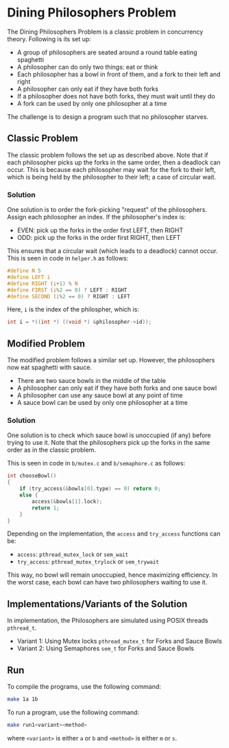 # Dining Philosophers Problem

The Dining Philosophers Problem is a classic problem in concurrency theory. Following is its set up:

- A group of philosophers are seated around a round table eating spaghetti
- A philosopher can do only two things: eat or think
- Each philosopher has a bowl in front of them, and a fork to their left and right
- A philosopher can only eat if they have both forks
- If a philosopher does not have both forks, they must wait until they do
- A fork can be used by only one philosopher at a time

The challenge is to design a program such that no philosopher starves.

## Classic Problem

The classic problem follows the set up as described above. Note that if each philosopher picks up the forks in the same order, then a deadlock can occur. This is because each philosopher may wait for the fork to their left, which is being held by the philosopher to their left; a case of circular wait.

### Solution

One solution is to order the fork-picking "request" of the philosophers. Assign each philosopher an index. If the philosopher's index is:

- EVEN: pick up the forks in the order first LEFT, then RIGHT
- ODD: pick up the forks in the order first RIGHT, then LEFT

This ensures that a circular wait (which leads to a deadlock) cannot occur. This is seen in code in `helper.h` as follows:

```c
#define N 5
#define LEFT i
#define RIGHT (i+1) % N
#define FIRST (i%2 == 0) ? LEFT : RIGHT
#define SECOND (i%2 == 0) ? RIGHT : LEFT
```

Here, `i` is the index of the philospher, which is:

```c
int i = *((int *) ((void *) &philosopher->id));
```

## Modified Problem

The modified problem follows a similar set up. However, the philosophers now eat spaghetti with sauce.

- There are two sauce bowls in the middle of the table
- A philosopher can only eat if they have both forks and one sauce bowl
- A philosopher can use any sauce bowl at any point of time
- A sauce bowl can be used by only one philosopher at a time

### Solution

One solution is to check which sauce bowl is unoccupied (if any) before trying to use it. Note that the philosophers pick up the forks in the same order as in the classic problem.

This is seen in code in `b/mutex.c` and `b/semaphore.c` as follows:

```c
int chooseBowl()
{
    if (try_access(&bowls[0].type) == 0) return 0;
    else {
        access(&bowls[1].lock);
        return 1;
    }
}
```

Depending on the implementation, the `access` and `try_access` functions can be:

- `access`: `pthread_mutex_lock` or `sem_wait`
- `try_access`: `pthread_mutex_trylock` or `sem_trywait`

This way, no bowl will remain unoccupied, hence maximizing efficiency. In the worst case, each bowl can have two philosophers waiting to use it.

##  Implementations/Variants of the Solution

In implementation, the Philosophers are simulated using POSIX threads `pthread_t`.

- Variant 1: Using Mutex locks `pthread_mutex_t` for Forks and Sauce Bowls
- Variant 2: Using Semaphores `sem_t` for Forks and Sauce Bowls

## Run

To compile the programs, use the following command:

```bash
make 1a 1b
```

To run a program, use the following command:

```bash
make run1<variant><method>
```

where `<variant>` is either `a` or `b` and `<method>` is either `m` or `s`.